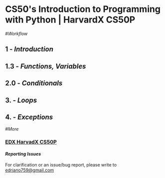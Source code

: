 
# CS50's Introduction to Programming with Python | HarvardX CS50P

#_Workflow_
## 1   - _Introduction_
## 1.3 - _Functions, Variables_
## 2.0 - _Conditionals_
## 3.  - _Loops_
## 4.  - _Exceptions_

#_More_

### [EDX HarvadX CS50P](https://learning.edx.org/course/course-v1:HarvardX+CS50P+Python/home)


#### _Reporting Issues_
For clarification or an issue/bug report, please write to <edriano759@gmail.com> 
